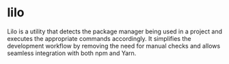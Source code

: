 # lilo
Lilo is a utility that detects the package manager being used in a project and executes the appropriate commands accordingly. It simplifies the development workflow by removing the need for manual checks and allows seamless integration with both npm and Yarn.
